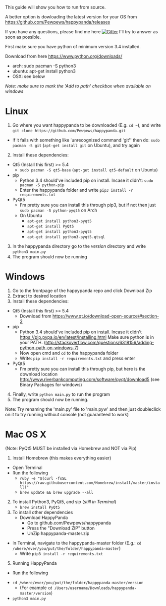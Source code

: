 This guide will show you how to run from source.

A better option is dowloading the latest version
for your OS from
https://github.com/Pewpews/happypanda/releases

If you have any questions, please find me here
[![Gitter](https://badges.gitter.im/Join%20Chat.svg)](https://gitter.im/Pewpews/happypanda?utm_source=badge&utm_medium=badge&utm_campaign=pr-badge&utm_content=badge)  I'll try to answer as soon as possible.

First make sure you have python of minimum version 3.4 installed.

Download from here https://www.python.org/downloads/
- arch: sudo pacman -S python3
- ubuntu: apt-get install python3
- OSX: see below

*Note: make sure to mark the 'Add to path' checkbox when available on windows*

# Linux
1. Go where you want happypanda to be downloaded (E.g. `cd ~`), and write `git clone https://github.com/Pewpews/happypanda.git`
  - If it fails with something like 'unrecognized command 'git'' then do: `sudo pacman -S git` (`apt-get install git` on Ubuntu), and try again
2. Install these dependencies:
  - Qt5 (Install this first) >= 5.4
    + `sudo pacman -S qt5-base` (`apt-get install qt5-default` on Ubuntu)
  - pip
    + Python 3.4 should've included pip on install. Incase it didn't: `sudo pacman -S python-pip`
    + Enter the happypanda folder and write `pip3 install -r requirements.txt`
  - PyQt5
    + I'm pretty sure you can install this through pip3, but if not then just `sudo pacman -S python-pyqt5` on Arch
    + On Ubuntu
        - `apt-get install python3-pyqt5`
        - `apt-get install PyQt5`
        - `apt-get install python3-pyqt5`
        - `apt-get install python3-pyqt5.qtsql`
3. In the happypanda directory go to the *version* directory and write `python3 main.py`
4. The program should now be running

# Windows
1. Go to the frontpage of the happypanda repo and click Download Zip
2. Extract to desired location
3. Install these dependencies:
  - Qt5 (Install this first) >= 5.4
    + Download from https://www.qt.io/download-open-source/#section-2
  - pip
    + Python 3.4 should've included pip on install. Incase it didn't https://pip.pypa.io/en/latest/installing.html
    Make sure python is in your PATH. (http://stackoverflow.com/questions/6318156/adding-python-path-on-windows-7)
    + Now open cmd and `cd` to the happypanda folder
    + Write: `pip install -r requirements.txt` and press enter
  - PyQt5
    + I'm pretty sure you can install this through pip, but here is the download location
    http://www.riverbankcomputing.com/software/pyqt/download5 (see Binary Packages for windows)
4. Finally, write `python main.py` to run the program
5. The program should now be running.

Note: Try renaming the 'main.py' file to 'main.pyw' and then just doubleclick on it to try running without console (not guaranteed to work)

# Mac OS X
(Note: PyQt5 MUST be installed via Homebrew and NOT via Pip)

1. Install Homebrew (this makes everything easier)
  - Open Terminal
  - Run the following
     + `ruby -e "$(curl -fsSL https://raw.githubusercontent.com/Homebrew/install/master/install)"`
     + `brew update && brew upgrade --all`
    
2. To install Python3, PyQt5, and sip (*still in Terminal*)
     + `brew install PyQt5`
3. To install other dependencies
     - Download HappyPanda
        + Go to github.com/Pewpews/happypanda
        + Press the "Download ZIP" button
        + UnZip happypanda-master.zip
  - In Terminal, navigate to the happypanda-master folder (E.g.: `cd /where/ever/you/put/the/folder/happypanda-master`)
    + Write `pip3 install -r requirements.txt`
5. Running HappyPanda
  - Run the following
   + `cd /where/ever/you/put/the/folder/happypanda-master/version`
     + (For example `cd /Users/username/Downloads/happypanda-master/version`)
   + `python3 main.py`
